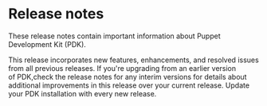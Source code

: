 # Release notes

These release notes contain important information about Puppet Development Kit
(PDK).

This release incorporates new features, enhancements, and resolved issues from
all previous releases. If you're upgrading from an earlier version of PDK,check
the release notes for any interim versions for details about additional
improvements in this release over your current release. Update your PDK
installation with every new release.

